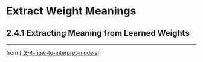 # Extract Weight Meanings

## 2.4.1 Extracting Meaning from Learned Weights

---
from [[_2-4-how-to-interpret-models]]

[//begin]: # "Autogenerated link references for markdown compatibility"
[_2-4-how-to-interpret-models]: _2-4-how-to-interpret-models.md "How to Interpret Models"
[//end]: # "Autogenerated link references"